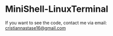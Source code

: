 # MiniShell-LinuxTerminal
If you want to see the code, contact me via email: cristiannastase16@gmail.com
